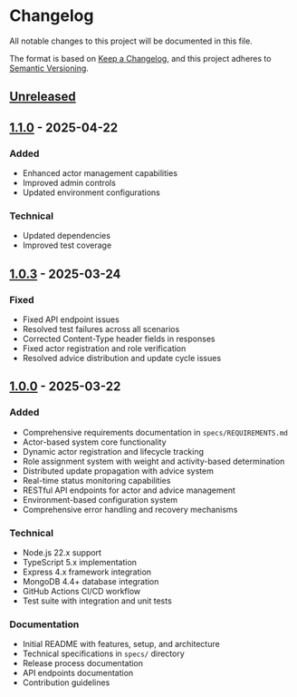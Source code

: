 # Changelog

All notable changes to this project will be documented in this file.

The format is based on [Keep a Changelog](https://keepachangelog.com/en/1.0.0/),
and this project adheres to [Semantic Versioning](https://semver.org/spec/v2.0.0.html).

## [Unreleased]

## [1.1.0] - 2025-04-22

### Added
- Enhanced actor management capabilities
- Improved admin controls
- Updated environment configurations

### Technical
- Updated dependencies
- Improved test coverage

## [1.0.3] - 2025-03-24

### Fixed
- Fixed API endpoint issues
- Resolved test failures across all scenarios
- Corrected Content-Type header fields in responses
- Fixed actor registration and role verification
- Resolved advice distribution and update cycle issues

## [1.0.0] - 2025-03-22

### Added
- Comprehensive requirements documentation in `specs/REQUIREMENTS.md`
- Actor-based system core functionality
- Dynamic actor registration and lifecycle tracking
- Role assignment system with weight and activity-based determination
- Distributed update propagation with advice system
- Real-time status monitoring capabilities
- RESTful API endpoints for actor and advice management
- Environment-based configuration system
- Comprehensive error handling and recovery mechanisms

### Technical
- Node.js 22.x support
- TypeScript 5.x implementation
- Express 4.x framework integration
- MongoDB 4.4+ database integration
- GitHub Actions CI/CD workflow
- Test suite with integration and unit tests

### Documentation
- Initial README with features, setup, and architecture
- Technical specifications in `specs/` directory
- Release process documentation
- API endpoints documentation
- Contribution guidelines

[Unreleased]: https://github.com/mlefree/whozwho/compare/v1.1.0...HEAD
[1.1.0]: https://github.com/mlefree/whozwho/compare/v1.0.3...v1.1.0
[1.0.3]: https://github.com/mlefree/whozwho/compare/v1.0.0...v1.0.3
[1.0.0]: https://github.com/mlefree/whozwho/releases/tag/v1.0.0
